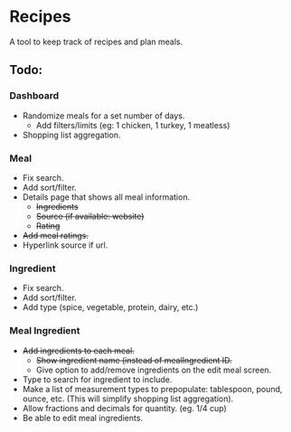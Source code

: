 # Recipes

A tool to keep track of recipes and plan meals.

## Todo:

### Dashboard
- Randomize meals for a set number of days.
  - Add filters/limits (eg: 1 chicken, 1 turkey, 1 meatless)
- Shopping list aggregation.

### Meal
- Fix search.
- Add sort/filter.
- Details page that shows all meal information.
  - ~~Ingredients~~
  - ~~Source (if available: website)~~
  - ~~Rating~~
- ~~Add meal ratings.~~
- Hyperlink source if url.

### Ingredient
- Fix search.
- Add sort/filter.
- Add type (spice, vegetable, protein, dairy, etc.)

### Meal Ingredient
- ~~Add ingredients to each meal.~~
  - ~~Show ingredient name (instead of mealIngredient ID.~~
  - Give option to add/remove ingredients on the edit meal screen.
- Type to search for ingredient to include.
- Make a list of measurement types to prepopulate: tablespoon, pound, ounce, etc. (This will simplify shopping list aggregation).
- Allow fractions and decimals for quantity. (eg. 1/4 cup)
- Be able to edit meal ingredients.

